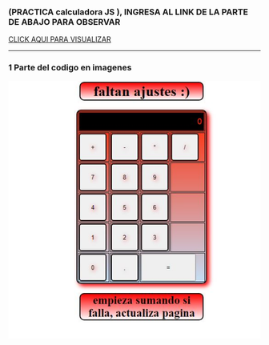 ###    (PRACTICA calculadora JS ),  INGRESA AL LINK DE LA PARTE DE ABAJO PARA OBSERVAR 
[ CLICK AQUI PARA VISUALIZAR ](https://breinnerbenitez.github.io/HTML5galeriaPractica/)
___

### 1 Parte del codigo en imagenes 

 ![imagencarpeta](img/imagen.JPG)
